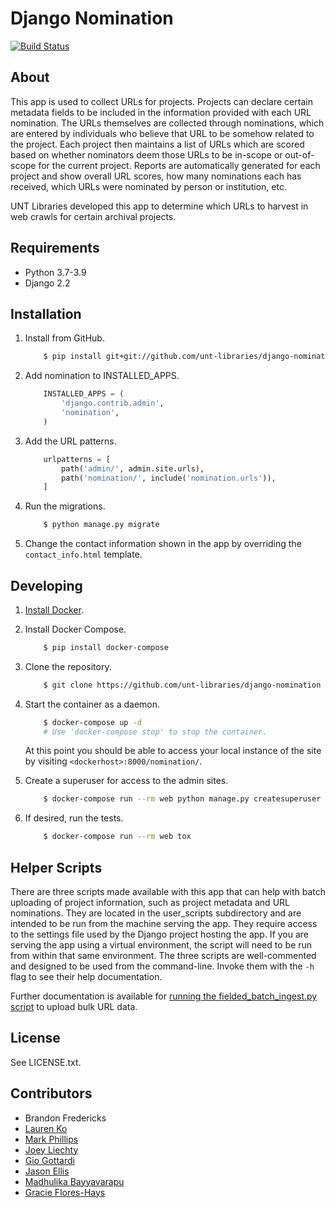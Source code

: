 Django Nomination
=================

[![Build Status](https://github.com/unt-libraries/django-nomination/actions/workflows/test.yml/badge.svg?branch=master)](https://github.com/unt-libraries/django-nomination/actions)


About
-----

This app is used to collect URLs for projects. Projects can declare certain
metadata fields to be included in the information provided with each URL
nomination. The URLs themselves are collected through nominations, which are
entered by individuals who believe that URL to be somehow related to the
project. Each project then maintains a list of URLs which are scored based on
whether nominators deem those URLs to be in-scope or out-of-scope for the
current project. Reports are automatically generated for each project and show
overall URL scores, how many nominations each has received, which URLs were
nominated by person or institution, etc.

UNT Libraries developed this app to determine which URLs to harvest in web
crawls for certain archival projects.


Requirements
------------

* Python 3.7-3.9
* Django 2.2


Installation
------------

1. Install from GitHub.
    ```sh
        $ pip install git+git://github.com/unt-libraries/django-nomination.git
    ```

2. Add nomination to INSTALLED_APPS.
    ```python
        INSTALLED_APPS = (
            'django.contrib.admin',
            'nomination',
        )
    ```

3. Add the URL patterns.
    ```python
        urlpatterns = [
            path('admin/', admin.site.urls),
            path('nomination/', include('nomination.urls')),
        ]
    ```

4. Run the migrations.
    ```sh
        $ python manage.py migrate
    ```

5. Change the contact information shown in the app by overriding the `contact_info.html` template.


Developing
----------

1. [Install Docker](http://docs.docker.com/installation/).

2. Install Docker Compose.
    ```sh
        $ pip install docker-compose
    ```

3. Clone the repository.
    ```sh
        $ git clone https://github.com/unt-libraries/django-nomination
    ```

4. Start the container as a daemon.
    ```sh
        $ docker-compose up -d
        # Use 'docker-compose stop' to stop the container.
    ```
    At this point you should be able to access your local instance of the site by visiting `<dockerhost>:8000/nomination/`.

5. Create a superuser for access to the admin sites.
    ```sh
        $ docker-compose run --rm web python manage.py createsuperuser
    ```

6. If desired, run the tests.
    ```sh
        $ docker-compose run --rm web tox
    ```


Helper Scripts
--------------

There are three scripts made available with this app that can help with batch
uploading of project information, such as project metadata and URL nominations.
They are located in the user_scripts subdirectory and are intended to be run
from the machine serving the app. They require access to the settings file used
by the Django project hosting the app. If you are serving the app using a virtual
environment, the script will need to be run from within that same environment.
The three scripts are well-commented and designed to be used from the
command-line. Invoke them with the `-h` flag to see their help documentation.

Further documentation is available for [running the fielded_batch_ingest.py script](https://github.com/unt-libraries/django-nomination/wiki/Fielded-Batch-Ingest-Helper-Script)
to upload bulk URL data.

License
-------

See LICENSE.txt.


Contributors
------------

* Brandon Fredericks
* [Lauren Ko](https://github.com/ldko)
* [Mark Phillips](https://github.com/vphill)
* [Joey Liechty](https://github.com/yeahdef)
* [Gio Gottardi](https://github.com/somexpert)
* [Jason Ellis](https://github.com/jason-ellis)
* [Madhulika Bayyavarapu](https://github.com/madhulika95b)
* [Gracie Flores-Hays](https://github.com/gracieflores)
